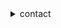 <details>
    


<summary>contact</summary>
    
   
    enqueue@sahhar.io
   

<details>


<summary></summary>

        a list of sites I've found to be interesting at some point in time


            https://neuromancer.sk/std/

            https://tools.ietf.org/id/draft-ietf-lwig-curve-representations-09.html
            
            https://datatracker.ietf.org/doc/html/rfc5639
    
            https://sites.google.com/site/fullycapable/Home/thesendmailcapabilitiesissue
   
            https://catonmat.net/set-operations-in-unix-shell
    
            https://datatracker.ietf.org/doc/active/
    
            https://crypto.stanford.edu/pbc/notes/ep/
    
            https://safecurves.cr.yp.to/
    
</details>

<details>
    
<summary>license</summary>
    
.st/NUv3/0x0
.st/-44p.xz/0x0
    
```bash
cat <(curl -s https://raw.githubusercontent.com/ok-john/ok-john/main/LICENSE) > LICENSE
```
</details>
 
    
    
</details>
    

